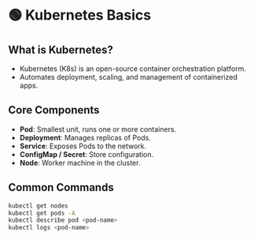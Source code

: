 # 🟢 Kubernetes Basics

## What is Kubernetes?
- Kubernetes (K8s) is an open-source container orchestration platform.
- Automates deployment, scaling, and management of containerized apps.

## Core Components
- **Pod**: Smallest unit, runs one or more containers.
- **Deployment**: Manages replicas of Pods.
- **Service**: Exposes Pods to the network.
- **ConfigMap / Secret**: Store configuration.
- **Node**: Worker machine in the cluster.

## Common Commands
```bash
kubectl get nodes
kubectl get pods -A
kubectl describe pod <pod-name>
kubectl logs <pod-name>
